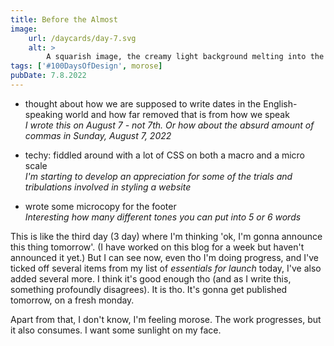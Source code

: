 ```yaml
---
title: Before the Almost
image:
    url: /daycards/day-7.svg
    alt: >
        A squarish image, the creamy light background melting into the background of the page. A series of concentric blobs using this week's color palette - from outside in: canary yellow, fleshy red, a very dark brown they call old burgundy and in the middle the same creamy color as the background. Text - "Day 7" giant and stretched, hovering like a blimp at the top of the image, behind the blobs. Text - "100 Days of Design", the words neatly stacked in the bottom right corner.
tags: ['#100DaysOfDesign', morose]
pubDate: 7.8.2022
---
```


-   thought about how we are supposed to write dates in the English-speaking world and how far removed that is from how we speak\
    _I wrote this on August 7 - not 7th. Or how about the absurd amount of commas in Sunday, August 7, 2022_

-   techy: fiddled around with a lot of CSS on both a macro and a micro scale\
    _I'm starting to develop an appreciation for some of the trials and tribulations involved in styling a website_

-   wrote some microcopy for the footer\
    _Interesting how many different tones you can put into 5 or 6 words_

This is like the third day (3 day) where I'm thinking 'ok, I'm gonna announce this thing tomorrow'. (I have worked on this blog for a week but haven't announced it yet.) But I can see now, even tho I'm doing progress, and I've ticked off several items from my list of _essentials for launch_ today, I've also added several more. I think it's good enough tho (and as I write this, something profoundly disagrees). It is tho. It's gonna get published tomorrow, on a fresh monday.

Apart from that, I don't know, I'm feeling morose. The work progresses, but it also consumes. I want some sunlight on my face.
